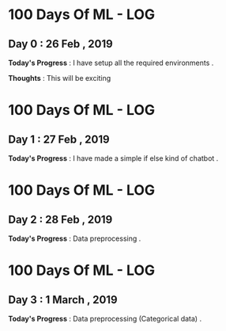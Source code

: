 # 100 Days Of ML - LOG
## Day 0 : 26 Feb , 2019
**Today's Progress** : I have setup all the required environments .

**Thoughts** : This will be exciting

# 100 Days Of ML - LOG
## Day 1 : 27 Feb , 2019
**Today's Progress** : I have made a simple if else kind of chatbot .

# 100 Days Of ML - LOG
## Day 2 : 28 Feb , 2019
**Today's Progress** : Data preprocessing .

# 100 Days Of ML - LOG
## Day 3 : 1 March , 2019
**Today's Progress** : Data preprocessing (Categorical data) .

